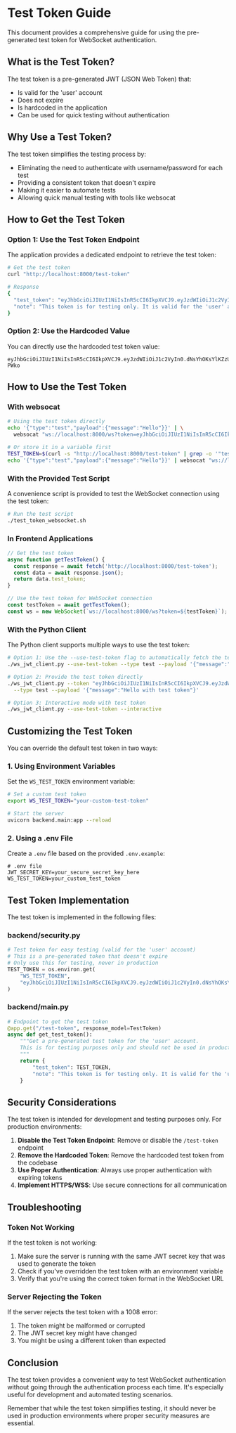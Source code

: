 # Test Token Guide

This document provides a comprehensive guide for using the pre-generated test token for WebSocket authentication.

## What is the Test Token?

The test token is a pre-generated JWT (JSON Web Token) that:
- Is valid for the 'user' account
- Does not expire
- Is hardcoded in the application
- Can be used for quick testing without authentication

## Why Use a Test Token?

The test token simplifies the testing process by:
- Eliminating the need to authenticate with username/password for each test
- Providing a consistent token that doesn't expire
- Making it easier to automate tests
- Allowing quick manual testing with tools like websocat

## How to Get the Test Token

### Option 1: Use the Test Token Endpoint

The application provides a dedicated endpoint to retrieve the test token:

```bash
# Get the test token
curl "http://localhost:8000/test-token"

# Response
{
  "test_token": "eyJhbGciOiJIUzI1NiIsInR5cCI6IkpXVCJ9.eyJzdWIiOiJ1c2VyIn0.dNsYhOKsYlKZzUmOJl8Zpf9SbJ4DJxhd3AU6pO-PWko",
  "note": "This token is for testing only. It is valid for the 'user' account and does not expire."
}
```

### Option 2: Use the Hardcoded Value

You can directly use the hardcoded test token value:

```
eyJhbGciOiJIUzI1NiIsInR5cCI6IkpXVCJ9.eyJzdWIiOiJ1c2VyIn0.dNsYhOKsYlKZzUmOJl8Zpf9SbJ4DJxhd3AU6pO-PWko
```

## How to Use the Test Token

### With websocat

```bash
# Using the test token directly
echo '{"type":"test","payload":{"message":"Hello"}}' | \
  websocat "ws://localhost:8000/ws?token=eyJhbGciOiJIUzI1NiIsInR5cCI6IkpXVCJ9.eyJzdWIiOiJ1c2VyIn0.dNsYhOKsYlKZzUmOJl8Zpf9SbJ4DJxhd3AU6pO-PWko"

# Or store it in a variable first
TEST_TOKEN=$(curl -s "http://localhost:8000/test-token" | grep -o '"test_token":"[^"]*' | cut -d'"' -f4)
echo '{"type":"test","payload":{"message":"Hello"}}' | websocat "ws://localhost:8000/ws?token=$TEST_TOKEN"
```

### With the Provided Test Script

A convenience script is provided to test the WebSocket connection using the test token:

```bash
# Run the test script
./test_token_websocket.sh
```

### In Frontend Applications

```typescript
// Get the test token
async function getTestToken() {
  const response = await fetch('http://localhost:8000/test-token');
  const data = await response.json();
  return data.test_token;
}

// Use the test token for WebSocket connection
const testToken = await getTestToken();
const ws = new WebSocket(`ws://localhost:8000/ws?token=${testToken}`);
```

### With the Python Client

The Python client supports multiple ways to use the test token:

```bash
# Option 1: Use the --use-test-token flag to automatically fetch the test token
./ws_jwt_client.py --use-test-token --type test --payload '{"message":"Hello with test token"}'

# Option 2: Provide the test token directly
./ws_jwt_client.py --token "eyJhbGciOiJIUzI1NiIsInR5cCI6IkpXVCJ9.eyJzdWIiOiJ1c2VyIn0.dNsYhOKsYlKZzUmOJl8Zpf9SbJ4DJxhd3AU6pO-PWko" \
  --type test --payload '{"message":"Hello with test token"}'

# Option 3: Interactive mode with test token
./ws_jwt_client.py --use-test-token --interactive
```

## Customizing the Test Token

You can override the default test token in two ways:

### 1. Using Environment Variables

Set the `WS_TEST_TOKEN` environment variable:

```bash
# Set a custom test token
export WS_TEST_TOKEN="your-custom-test-token"

# Start the server
uvicorn backend.main:app --reload
```

### 2. Using a .env File

Create a `.env` file based on the provided `.env.example`:

```
# .env file
JWT_SECRET_KEY=your_secure_secret_key_here
WS_TEST_TOKEN=your_custom_test_token
```

## Test Token Implementation

The test token is implemented in the following files:

### backend/security.py

```python
# Test token for easy testing (valid for the 'user' account)
# This is a pre-generated token that doesn't expire
# Only use this for testing, never in production
TEST_TOKEN = os.environ.get(
    "WS_TEST_TOKEN",
    "eyJhbGciOiJIUzI1NiIsInR5cCI6IkpXVCJ9.eyJzdWIiOiJ1c2VyIn0.dNsYhOKsYlKZzUmOJl8Zpf9SbJ4DJxhd3AU6pO-PWko"
)
```

### backend/main.py

```python
# Endpoint to get the test token
@app.get("/test-token", response_model=TestToken)
async def get_test_token():
    """Get a pre-generated test token for the 'user' account.
    This is for testing purposes only and should not be used in production.
    """
    return {
        "test_token": TEST_TOKEN,
        "note": "This token is for testing only. It is valid for the 'user' account and does not expire."
    }
```

## Security Considerations

The test token is intended for development and testing purposes only. For production environments:

1. **Disable the Test Token Endpoint**: Remove or disable the `/test-token` endpoint
2. **Remove the Hardcoded Token**: Remove the hardcoded test token from the codebase
3. **Use Proper Authentication**: Always use proper authentication with expiring tokens
4. **Implement HTTPS/WSS**: Use secure connections for all communication

## Troubleshooting

### Token Not Working

If the test token is not working:

1. Make sure the server is running with the same JWT secret key that was used to generate the token
2. Check if you've overridden the test token with an environment variable
3. Verify that you're using the correct token format in the WebSocket URL

### Server Rejecting the Token

If the server rejects the test token with a 1008 error:

1. The token might be malformed or corrupted
2. The JWT secret key might have changed
3. You might be using a different token than expected

## Conclusion

The test token provides a convenient way to test WebSocket authentication without going through the authentication process each time. It's especially useful for development and automated testing scenarios.

Remember that while the test token simplifies testing, it should never be used in production environments where proper security measures are essential.
